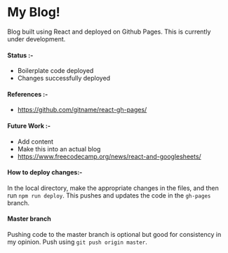 # My Blog!

Blog built using React and deployed on Github Pages. 
This is currently under development.

#### Status :- 
  - Boilerplate code deployed
  - Changes successfully deployed

#### References :- 
  - https://github.com/gitname/react-gh-pages/

#### Future Work :- 
  - Add content
  - Make this into an actual blog
  - https://www.freecodecamp.org/news/react-and-googlesheets/

#### How to deploy changes:-
In the local directory, make the appropriate changes in the files, and then run `npm run deploy`.
This pushes and updates the code in the `gh-pages` branch.

#### Master branch
Pushing code to the master branch is optional but good for consistency in my opinion. Push using `git push origin master`.
